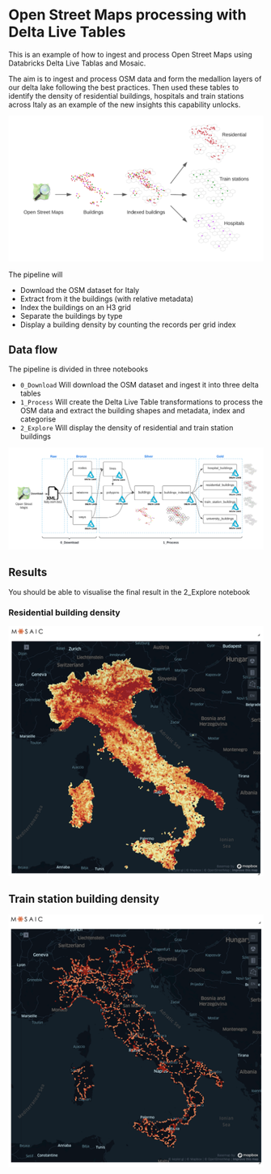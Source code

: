 # Open Street Maps processing with Delta Live Tables

This is an example of how to ingest and process Open Street Maps using Databricks Delta Live Tablas and Mosaic.

The aim is to ingest and process OSM data and form the medallion layers of our delta lake following the best practices. Then used these tables to identify the density of residential buildings, hospitals and train stations across Italy as an example of the new insights this capability unlocks.

![Conceptual diagram](https://raw.githubusercontent.com/databrickslabs/mosaic/main/notebooks/examples/python/OpenStreetMaps/Images/Readme_ConceptDiagram.png)

The pipeline will
* Download the OSM dataset for Italy
* Extract from it the buildings (with relative metadata)
* Index the buildings on an H3 grid
* Separate the buildings by type
* Display a building density by counting the records per grid index

## Data flow

The pipeline is divided in three notebooks
* `0_Download` Will download the OSM dataset and ingest it into three delta tables
* `1_Process` Will create the Delta Live Table transformations to process the OSM data and extract the building shapes and metadata, index and categorise
* `2_Explore` Will display the density of residential and train station buildings

![Full pipeline](https://raw.githubusercontent.com/databrickslabs/mosaic/main/notebooks/examples/python/OpenStreetMaps/Images/Readme_FullPipeline.png)

## Results

You should be able to visualise the final result in the 2_Explore notebook

### Residential building density
![Building density](https://raw.githubusercontent.com/databrickslabs/mosaic/main/notebooks/examples/python/OpenStreetMaps/Images/Readme_BuildingDensity.png)

## Train station building density
![Train station density](https://raw.githubusercontent.com/databrickslabs/mosaic/main/notebooks/examples/python/OpenStreetMaps/Images/Readme_TrainStationDensity.png)
